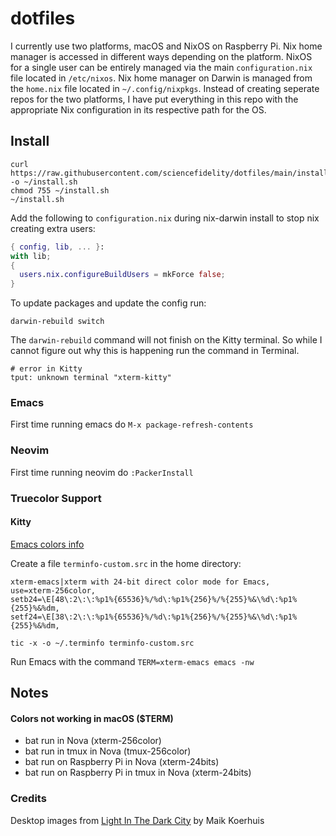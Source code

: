 # dotfiles

I currently use two platforms, macOS and NixOS on Raspberry Pi. Nix home manager is accessed in different ways depending on the platform. NixOS for a single user can be entirely managed via the main `configuration.nix` file located in `/etc/nixos`. Nix home manager on Darwin is managed from the `home.nix` file located in `~/.config/nixpkgs`. Instead of creating seperate repos for the two platforms, I have put everything in this repo with the appropriate Nix configuration in its respective path for the OS.

## Install

```shell
curl https://raw.githubusercontent.com/sciencefidelity/dotfiles/main/install.sh -o ~/install.sh
chmod 755 ~/install.sh
~/install.sh
```

Add the following to `configuration.nix` during nix-darwin install to stop nix creating extra users:

```nix
{ config, lib, ... }:
with lib;
{
  users.nix.configureBuildUsers = mkForce false;
}
```

To update packages and update the config run:

```shell
darwin-rebuild switch
```

The `darwin-rebuild` command will not finish on the Kitty terminal. So while I cannot figure out why this is happening run the command in Terminal.

```shell
# error in Kitty
tput: unknown terminal "xterm-kitty"
```

### Emacs

First time running emacs do `M-x package-refresh-contents`

### Neovim

First time running neovim do `:PackerInstall`

### Truecolor Support

#### Kitty

[Emacs colors info](https://www.gnu.org/software/emacs/manual/html_node/efaq/Colors-on-a-TTY.html)

Create a file `terminfo-custom.src` in the home directory:

```shell
xterm-emacs|xterm with 24-bit direct color mode for Emacs,
use=xterm-256color,
setb24=\E[48\:2\:\:%p1%{65536}%/%d\:%p1%{256}%/%{255}%&\%d\:%p1%{255}%&%dm,
setf24=\E[38\:2\:\:%p1%{65536}%/%d\:%p1%{256}%/%{255}%&\%d\:%p1%{255}%&%dm,
```

```shell
tic -x -o ~/.terminfo terminfo-custom.src
```

Run Emacs with the command `TERM=xterm-emacs emacs -nw`

## Notes

#### Colors not working in macOS ($TERM)

- bat run in Nova (xterm-256color)
- bat run in tmux in Nova (tmux-256color)
- bat run on Raspberry Pi in Nova (xterm-24bits)
- bat run on Raspberry Pi in tmux in Nova (xterm-24bits)

### Credits

Desktop images from [Light In The Dark City](https://px3.fr/winners/px3/2020/11231/) by Maik Koerhuis
